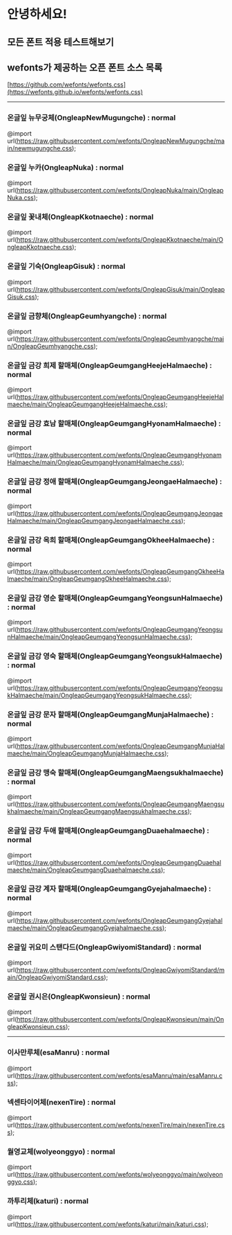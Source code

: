 # 안녕하세요!   

## 모든 폰트 적용 테스트해보기


## wefonts가 제공하는 오픈 폰트 소스 목록
[https://github.com/wefonts/wefonts.css](https://wefonts.github.io/wefonts/wefonts.css)

---

### __온글잎 뉴무궁체(OngleapNewMugungche) : normal__   
@import url(https://raw.githubusercontent.com/wefonts/OngleapNewMugungche/main/newmugungche.css);   

### __온글잎 누카(OngleapNuka) : normal__   
@import url(https://raw.githubusercontent.com/wefonts/OngleapNuka/main/OngleapNuka.css);   

### __온글잎 꽃내체(OngleapKkotnaeche) : normal__   
@import url(https://raw.githubusercontent.com/wefonts/OngleapKkotnaeche/main/OngleapKkotnaeche.css);   

### __온글잎 기숙(OngleapGisuk) : normal__   
@import url(https://raw.githubusercontent.com/wefonts/OngleapGisuk/main/OngleapGisuk.css);   

### __온글잎 금향체(OngleapGeumhyangche) : normal__   
@import url(https://raw.githubusercontent.com/wefonts/OngleapGeumhyangche/main/OngleapGeumhyangche.css);   

### __온글잎 금강 희제 할매체(OngleapGeumgangHeejeHalmaeche) : normal__   
@import url(https://raw.githubusercontent.com/wefonts/OngleapGeumgangHeejeHalmaeche/main/OngleapGeumgangHeejeHalmaeche.css);   

### __온글잎 금강 효남 할매체(OngleapGeumgangHyonamHalmaeche) : normal__   
@import url(https://raw.githubusercontent.com/wefonts/OngleapGeumgangHyonamHalmaeche/main/OngleapGeumgangHyonamHalmaeche.css);   

### __온글잎 금강 정애 할매체(OngleapGeumgangJeongaeHalmaeche) : normal__   
@import url(https://raw.githubusercontent.com/wefonts/OngleapGeumgangJeongaeHalmaeche/main/OngleapGeumgangJeongaeHalmaeche.css);   

### __온글잎 금강 옥희 할매체(OngleapGeumgangOkheeHalmaeche) : normal__   
@import url(https://raw.githubusercontent.com/wefonts/OngleapGeumgangOkheeHalmaeche/main/OngleapGeumgangOkheeHalmaeche.css);   

### __온글잎 금강 영순 할매체(OngleapGeumgangYeongsunHalmaeche) : normal__   
@import url(https://raw.githubusercontent.com/wefonts/OngleapGeumgangYeongsunHalmaeche/main/OngleapGeumgangYeongsunHalmaeche.css);   

### __온글잎 금강 영숙 할매체(OngleapGeumgangYeongsukHalmaeche) : normal__   
@import url(https://raw.githubusercontent.com/wefonts/OngleapGeumgangYeongsukHalmaeche/main/OngleapGeumgangYeongsukHalmaeche.css);   

### __온글잎 금강 문자 할매체(OngleapGeumgangMunjaHalmaeche) : normal__   
@import url(https://raw.githubusercontent.com/wefonts/OngleapGeumgangMunjaHalmaeche/main/OngleapGeumgangMunjaHalmaeche.css);   

### __온글잎 금강 맹숙 할매체(OngleapGeumgangMaengsukhalmaeche) : normal__   
@import url(https://raw.githubusercontent.com/wefonts/OngleapGeumgangMaengsukhalmaeche/main/OngleapGeumgangMaengsukhalmaeche.css);   

### __온글잎 금강 두애 할매체(OngleapGeumgangDuaehalmaeche) : normal__   
@import url(https://raw.githubusercontent.com/wefonts/OngleapGeumgangDuaehalmaeche/main/OngleapGeumgangDuaehalmaeche.css);   

### __온글잎 금강 계자 할매체(OngleapGeumgangGyejahalmaeche) : normal__   
@import url(https://raw.githubusercontent.com/wefonts/OngleapGeumgangGyejahalmaeche/main/OngleapGeumgangGyejahalmaeche.css);   

### __온글잎 귀요미 스탠다드(OngleapGwiyomiStandard) : normal__   
@import url(https://raw.githubusercontent.com/wefonts/OngleapGwiyomiStandard/main/OngleapGwiyomiStandard.css);   

### __온글잎 권시은(OngleapKwonsieun) : normal__   
@import url(https://raw.githubusercontent.com/wefonts/OngleapKwonsieun/main/OngleapKwonsieun.css);   




















---



### __이사만루체(esaManru) : normal__   
@import url(https://raw.githubusercontent.com/wefonts/esaManru/main/esaManru.css);

### __넥센타이어체(nexenTire) : normal__   
@import url(https://raw.githubusercontent.com/wefonts/nexenTire/main/nexenTire.css);

### __월영교체(wolyeonggyo) : normal__   
@import url(https://raw.githubusercontent.com/wefonts/wolyeonggyo/main/wolyeonggyo.css);

### __까투리체(katuri) : normal__   
@import url(https://raw.githubusercontent.com/wefonts/katuri/main/katuri.css);
